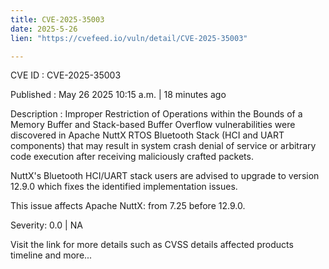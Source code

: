 ```yaml
---
title: CVE-2025-35003
date: 2025-5-26
lien: "https://cvefeed.io/vuln/detail/CVE-2025-35003"

---
```


CVE ID : CVE-2025-35003

Published :  May 26
2025
10:15 a.m. | 18 minutes ago

Description : Improper Restriction of Operations within the Bounds of a Memory Buffer and Stack-based Buffer Overflow vulnerabilities were discovered in Apache NuttX RTOS Bluetooth Stack (HCI and UART components) that may result in system crash
denial of service
or arbitrary code execution
after receiving maliciously crafted packets.

NuttX's Bluetooth HCI/UART stack users are advised to upgrade to version 12.9.0
which fixes the identified implementation issues.

This issue affects Apache NuttX: from 7.25 before 12.9.0.

Severity: 0.0 | NA

Visit the link for more details
such as CVSS details
affected products
timeline
and more...
